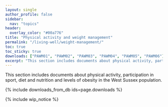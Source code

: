 ```yaml
---
layout: single
author_profile: false
sidebar:
  nav: "topics"
header:
  overlay_color: "#00a776"
title: "Physical activity and weight management"
permalink: "/living-well/weight-management/"
toc: true
toc_sticky: true
downloads: ["PAWM01", "PAWM02", "PAWM03", "PAWM04", "PAWM05", "PAWM06"]
excerpt: "This section includes documents about physical activity, participation in sport, diet and nutrition and levels of obesity in the West Sussex population."
---
```


This section includes documents about physical activity, participation in sport, diet and nutrition and levels of obesity in the West Sussex population.

{% include downloads_from_db ids=page.downloads %}

{% include wip_notice %}